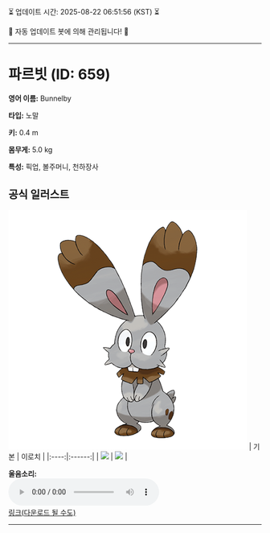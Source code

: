 
⏳ 업데이트 시간: 2025-08-22 06:51:56 (KST) ⏳

🤖 자동 업데이트 봇에 의해 관리됩니다! 🤖

---

# 파르빗 (ID: 659)
**영어 이름:** Bunnelby

**타입:** 노말

**키:** 0.4 m

**몸무게:** 5.0 kg

**특성:** 픽업, 볼주머니, 천하장사

## 공식 일러스트
![](https://raw.githubusercontent.com/PokeAPI/sprites/master/sprites/pokemon/other/official-artwork/659.png)
| 기본 | 이로치 |
|:----:|:------:|
| <img src="http://play.pokemonshowdown.com/sprites/ani/bunnelby.gif" width="200"> | <img src="http://play.pokemonshowdown.com/sprites/ani-shiny/bunnelby.gif" width="200"> |

**울음소리:**<br><audio controls src="https://raw.githubusercontent.com/PokeAPI/cries/main/cries/pokemon/latest/659.ogg"></audio><br> [링크(다운로드 될 수도)](https://raw.githubusercontent.com/PokeAPI/cries/main/cries/pokemon/latest/659.ogg)


---
